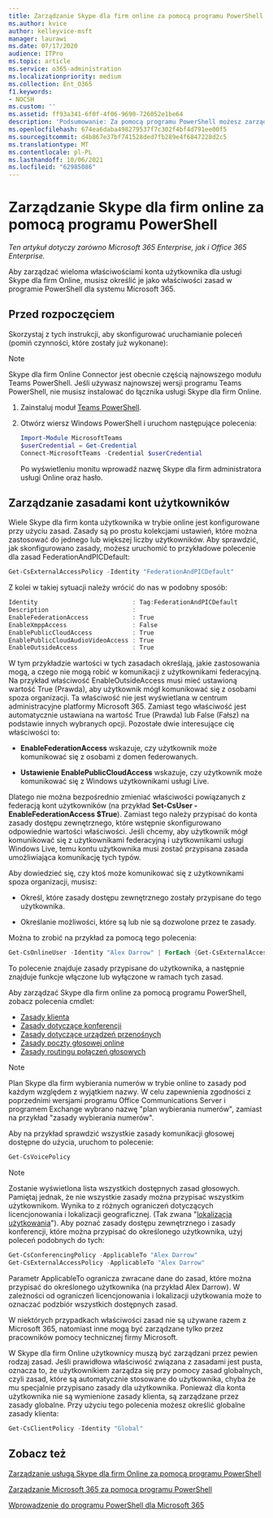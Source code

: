 ```yaml
---
title: Zarządzanie Skype dla firm online za pomocą programu PowerShell
ms.author: kvice
author: kelleyvice-msft
manager: laurawi
ms.date: 07/17/2020
audience: ITPro
ms.topic: article
ms.service: o365-administration
ms.localizationpriority: medium
ms.collection: Ent_O365
f1.keywords:
- NOCSH
ms.custom: ''
ms.assetid: ff93a341-6f0f-4f06-9690-726052e1be64
description: 'Podsumowanie: Za pomocą programu PowerShell możesz zarządzać właściwościami konta Skype dla firm online za pomocą zasad.'
ms.openlocfilehash: 674ea6daba498279537f7c302f4bf4d791ee00f5
ms.sourcegitcommit: d4b867e37bf741528ded7fb289e4f6847228d2c5
ms.translationtype: MT
ms.contentlocale: pl-PL
ms.lasthandoff: 10/06/2021
ms.locfileid: "62985086"
---
```

# <a name="manage-skype-for-business-online-policies-with-powershell"></a>Zarządzanie Skype dla firm online za pomocą programu PowerShell

*Ten artykuł dotyczy zarówno Microsoft 365 Enterprise, jak i Office 365 Enterprise.*

Aby zarządzać wieloma właściwościami konta użytkownika dla usługi Skype dla firm Online, musisz określić je jako właściwości zasad w programie PowerShell dla systemu Microsoft 365.
  
## <a name="before-you-begin"></a>Przed rozpoczęciem

Skorzystaj z tych instrukcji, aby skonfigurować uruchamianie poleceń (pomiń czynności, które zostały już wykonane):

  > [!Note]
  > Skype dla firm Online Connector jest obecnie częścią najnowszego modułu Teams PowerShell. Jeśli używasz najnowszej wersji programu Teams PowerShell, nie musisz instalować do łącznika usługi Skype dla firm Online.

1. Zainstaluj moduł [Teams PowerShell](/microsoftteams/teams-powershell-install).
    
2. Otwórz wiersz Windows PowerShell i uruchom następujące polecenia: 

   ```powershell
   Import-Module MicrosoftTeams
   $userCredential = Get-Credential
   Connect-MicrosoftTeams -Credential $userCredential
   ```

   Po wyświetleniu monitu wprowadź nazwę Skype dla firm administratora usługi Online oraz hasło.
    
## <a name="manage-user-account-policies"></a>Zarządzanie zasadami kont użytkowników

Wiele Skype dla firm konta użytkownika w trybie online jest konfigurowane przy użyciu zasad. Zasady są po prostu kolekcjami ustawień, które można zastosować do jednego lub większej liczby użytkowników. Aby sprawdzić, jak skonfigurowano zasady, możesz uruchomić to przykładowe polecenie dla zasad FederationAndPICDefault:
  
```powershell
Get-CsExternalAccessPolicy -Identity "FederationAndPICDefault"
```

Z kolei w takiej sytuacji należy wrócić do nas w podobny sposób:
  
```powershell
Identity                          : Tag:FederationAndPICDefault
Description                       :
EnableFederationAccess            : True
EnableXmppAccess                  : False
EnablePublicCloudAccess           : True
EnablePublicCloudAudioVideoAccess : True
EnableOutsideAccess               : True
```

W tym przykładzie wartości w tych zasadach określają, jakie zastosowania mogą, a czego nie mogą robić w komunikacji z użytkownikami federacyjną. Na przykład właściwość EnableOutsideAccess musi mieć ustawioną wartość True (Prawda), aby użytkownik mógł komunikować się z osobami spoza organizacji. Ta właściwość nie jest wyświetlana w centrum administracyjne platformy Microsoft 365. Zamiast tego właściwość jest automatycznie ustawiana na wartość True (Prawda) lub False (Fałsz) na podstawie innych wybranych opcji. Pozostałe dwie interesujące cię właściwości to:
  
- **EnableFederationAccess** wskazuje, czy użytkownik może komunikować się z osobami z domen federowanych.
    
- **Ustawienie EnablePublicCloudAccess** wskazuje, czy użytkownik może komunikować się z Windows użytkownikami usługi Live.
    
Dlatego nie można bezpośrednio zmieniać właściwości powiązanych z federacją kont użytkowników (na przykład **Set-CsUser -EnableFederationAccess $True**). Zamiast tego należy przypisać do konta zasady dostępu zewnętrznego, które wstępnie skonfigurowano odpowiednie wartości właściwości. Jeśli chcemy, aby użytkownik mógł komunikować się z użytkownikami federacyjną i użytkownikami usługi Windows Live, temu kontu użytkownika musi zostać przypisana zasada umożliwiająca komunikację tych typów.
  
Aby dowiedzieć się, czy ktoś może komunikować się z użytkownikami spoza organizacji, musisz:
  
- Określ, które zasady dostępu zewnętrznego zostały przypisane do tego użytkownika.
    
- Określanie możliwości, które są lub nie są dozwolone przez te zasady.
    
Można to zrobić na przykład za pomocą tego polecenia:
  
```powershell
Get-CsOnlineUser -Identity "Alex Darrow" | ForEach {Get-CsExternalAccessPolicy -Identity $_.ExternalAccessPolicy}
```

To polecenie znajduje zasady przypisane do użytkownika, a następnie znajduje funkcje włączone lub wyłączone w ramach tych zasad.
  
Aby zarządzać Skype dla firm online za pomocą programu PowerShell, zobacz polecenia cmdlet:

- [Zasady klienta](/previous-versions//mt228132(v=technet.10)#client-policy-cmdlets)
- [Zasady dotyczące konferencji](/previous-versions//mt228132(v=technet.10)#conferencing-policy-cmdlets)
- [Zasady dotyczące urządzeń przenośnych](/previous-versions//mt228132(v=technet.10)#mobile-policy-cmdlets)
- [Zasady poczty głosowej online](/previous-versions//mt228132(v=technet.10)#online-voicemail-policy-cmdlets)
- [Zasady routingu połączeń głosowych](/previous-versions//mt228132(v=technet.10)#voice-routing-policy-cmdlets)


> [!NOTE]
> Plan Skype dla firm wybierania numerów w trybie online to zasady pod każdym względem z wyjątkiem nazwy. W celu zapewnienia zgodności z poprzednimi wersjami programu Office Communications Server i programem Exchange wybrano nazwę "plan wybierania numerów", zamiast na przykład "zasady wybierania numerów". 
  
Aby na przykład sprawdzić wszystkie zasady komunikacji głosowej dostępne do użycia, uruchom to polecenie:
  
```powershell
Get-CsVoicePolicy
```

> [!NOTE]
> Zostanie wyświetlona lista wszystkich dostępnych zasad głosowych. Pamiętaj jednak, że nie wszystkie zasady można przypisać wszystkim użytkownikom. Wynika to z różnych ograniczeń dotyczących licencjonowania i lokalizacji geograficznej. (Tak zwana "[lokalizacja użytkowania](/previous-versions/azure/dn194136(v=azure.100))"). Aby poznać zasady dostępu zewnętrznego i zasady konferencji, które można przypisać do określonego użytkownika, użyj poleceń podobnych do tych: 

```powershell
Get-CsConferencingPolicy -ApplicableTo "Alex Darrow"
Get-CsExternalAccessPolicy -ApplicableTo "Alex Darrow"
```

Parametr ApplicableTo ogranicza zwracane dane do zasad, które można przypisać do określonego użytkownika (na przykład Alex Darrow). W zależności od ograniczeń licencjonowania i lokalizacji użytkowania może to oznaczać podzbiór wszystkich dostępnych zasad. 
  
W niektórych przypadkach właściwości zasad nie są używane razem z Microsoft 365, natomiast inne mogą być zarządzane tylko przez pracowników pomocy technicznej firmy Microsoft. 
  
W Skype dla firm Online użytkownicy muszą być zarządzani przez pewien rodzaj zasad. Jeśli prawidłowa właściwość związana z zasadami jest pusta, oznacza to, że użytkownikiem zarządza się przy pomocy zasad globalnych, czyli zasad, które są automatycznie stosowane do użytkownika, chyba że mu specjalnie przypisano zasady dla  użytkownika. Ponieważ dla konta użytkownika nie są wymienione zasady klienta, są zarządzane przez zasady globalne. Przy użyciu tego polecenia możesz określić globalne zasady klienta:
  
```powershell
Get-CsClientPolicy -Identity "Global"
```

## <a name="see-also"></a>Zobacz też

[Zarządzanie usługą Skype dla firm Online za pomocą programu PowerShell](manage-skype-for-business-online-with-microsoft-365-powershell.md)
  
[Zarządzanie Microsoft 365 za pomocą programu PowerShell](manage-microsoft-365-with-microsoft-365-powershell.md)
  
[Wprowadzenie do programu PowerShell dla Microsoft 365](getting-started-with-microsoft-365-powershell.md)
